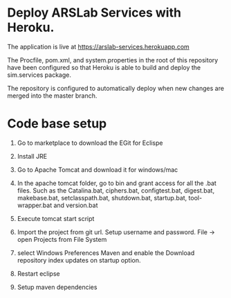 # Deploy ARSLab Services with Heroku.

The application is live at https://arslab-services.herokuapp.com

The Procfile, pom.xml, and system.properties in the root of this repository have been configured so that Heroku is able to build and deploy the sim.services package.

The repository is configured to automatically deploy when new changes are merged into the master branch. 


# Code base setup
1.	Go to marketplace to download the EGit for Eclispe
2.	Install JRE
3.	Go to Apache Tomcat and download it for windows/mac
4.	In the apache tomcat folder, go to bin and grant access for all the .bat files. Such as the Catalina.bat, ciphers.bat, configtest.bat, digest.bat, makebase.bat, setclasspath.bat, shutdown.bat, startup.bat, tool-wrapper.bat and version.bat


5.	Execute tomcat start script
6.	Import the project from git url. Setup username and password.
File -> open Projects from File System
7.	select Windows Preferences Maven and enable the Download repository index updates on startup option.
8.	Restart eclipse
9.	Setup maven dependencies


